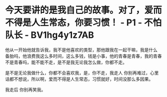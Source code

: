 # 今天要讲的是我自己的故事。对了，爱而不得是人生常态，你要习惯！ - P1 - 不怕队长 - BV1hg4y1z7AB

他从一开始他就告诉我，我不是他喜欢的类型，那他跟我在一起干嘛，我是什么 备胎吗，他浪费我这么多时间，这么多钱，钱是小事，他的青春是青春，我的青春不是青春吗，能不能不走，是不是我无论我怎么做，你都不走。

是不是无论我做什么，你都不会喜欢我，是，你不走，我走人 你别再难过，心里话都不想说，所以啊，爱而不得是人生常态，习惯就好，时间没那么多因果。

我走后 你别再笑我。